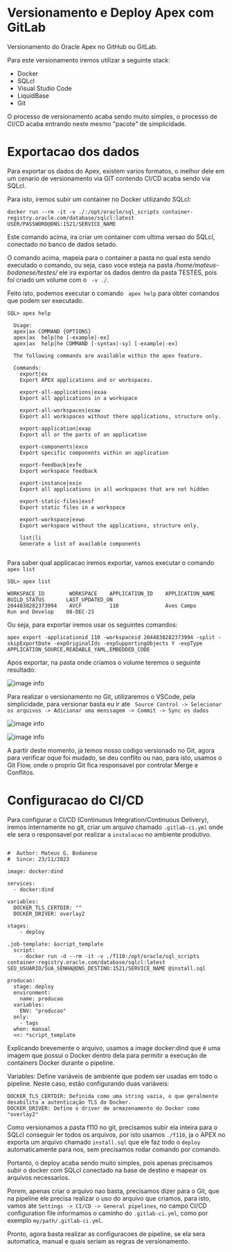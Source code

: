 # Versionamento e Deploy Apex com GitLab

Versionamento do Oracle Apex no GitHub ou GitLab.

Para este versionamento iremos utilizar a seguinte stack:

- Docker
- SQLcl
- Visual Studio Code
- LiquidBase
- Git

O processo de versionamento acaba sendo muito simples, o processo de CI/CD acaba entrando neste mesmo "pacote" de simplicidade.

# Exportacao dos dados

Para exportar os dados do Apex, existem varios formatos, o melhor dele em um cenario de versionamento via GIT contendo CI/CD acaba sendo via SQLcl.

Para isto, iremos subir um container no Docker utilizando SQLcl:

```
docker run --rm -it -v ./:/opt/oracle/sql_scripts container-registry.oracle.com/database/sqlcl:latest USER/PASSWORD@DNS:1521/SERVICE_NAME
```

Este comando acima, ira criar um container com ultima versao do SQLcl, conectado no banco de dados setado.

O comando acima, mapeia para o container a pasta no qual esta sendo executado o comando, ou seja, caso voce esteja na pasta _/home/mateus-bodanese/testes/_ ele ira exportar os dados dentro da pasta TESTES, pois foi criado um volume com o ``` -v ./```.

Feito isto, podemos executar o comando ``` apex help``` para obter comandos que podem ser executado.

```
SQL> apex help

  Usage: 
  apex|ax COMMAND {OPTIONS}
  apex|ax  help|he [-example|-ex]
  apex|ax  help|he COMMAND [-syntax|-sy] [-example|-ex]

  The following commands are available within the apex feature.

  Commands:
    export|ex
    Export APEX applications and or workspaces. 

    export-all-applications|exaa
    Export all applications in a workspace

    export-all-workspaces|exaw
    Export all workspaces without there applications, structure only.

    export-application|exap
    Export all or the parts of an application

    export-components|exco
    Export specific components within an application

    export-feedback|exfe
    Export workspace feedback 

    export-instance|exin
    Export all applications in all workspaces that are not hidden

    export-static-files|exsf
    Export static files in a workspace

    export-workspace|exwo
    Export workspace without the applications, structure only.

    list|li
    Generate a list of available components
    
```

Para saber qual applicacao iremos exportar, vamos executar o comando ``` apex list ```

```
SQL> apex list

WORKSPACE_ID        WORKSPACE    APPLICATION_ID    APPLICATION_NAME    BUILD_STATUS       LAST_UPDATED_ON  
2044838282373994    AVCF         110               Aves Campo          Run and Develop    08-DEC-23      
```
Ou seja, para exportar iremos usar os seguintes comandos:
```
apex export -applicationid 110 -workspaceid 2044838282373994 -split -skipExportDate -expOriginalIds -expSupportingObjects Y -expType APPLICATION_SOURCE,READABLE_YAML,EMBEDDED_CODE
```

Apos exportar, na pasta onde criamos o volume teremos o seguinte resultado:

![image info](./export.png)


Para realizar o versionamento no Git, utilizaremos o VSCode, pela simplicidade, para versionar basta eu ir ate ``` Source Control -> Selecionar os arquivos -> Adicionar uma menssagem -> Commit -> Sync os dados```

![image info](./commit.png)

![image info](./sync.png)

A partir deste momento, ja temos nosso codigo versionado no Git, agora para verificar oque foi mudado, se deu conflito ou nao, para isto, usamos o Git Flow, onde o proprio Git fica responsavel por controlar Merge e  Conflitos.

# Configuracao do CI/CD

Para configurar o CI/CD (Continuous Integration/Continuous Delivery), iremos internamente no git, criar um arquivo chamado ```.gitlab-ci.yml``` onde ele sera o responsavel por realizar a ```instalacao``` no ambiente produtivo.

```

#  Author: Mateus G. Bodanese
#  Since: 23/11/2023

image: docker:dind

services:
  - docker:dind

variables:
  DOCKER_TLS_CERTDIR: ""
  DOCKER_DRIVER: overlay2 
  
stages:
    - deploy

.job-template: &script_template
  script:
    - docker run -d --rm -it -v ./f110:/opt/oracle/sql_scripts container-registry.oracle.com/database/sqlcl:latest SEU_USUARIO/SUA_SENHA@DNS_DESTINO:1521/SERVICE_NAME @install.sql

producao:
  stage: deploy
  environment:
    name: producao
  variables:
    ENV: "producao"
  only:
    - tags
  when: manual
  <<: *script_template

```

Explicando brevemente o arquivo, usamos a image docker:dind que é uma imagem que possui o Docker dentro dela para permitir a execução de containers Docker durante o pipeline.

Variables: Define variáveis de ambiente que podem ser usadas em todo o pipeline. Neste caso, estão configurando duas variáveis:
```
DOCKER_TLS_CERTDIR: Definida como uma string vazia, o que geralmente desabilita a autenticação TLS do Docker.
DOCKER_DRIVER: Define o driver de armazenamento do Docker como "overlay2"
```

Como versionamos a pasta f110 no git, precisamos subir ela inteira para o SQLcl conseguir ler todos os arquivos, por isto usamos ```./f110```, ja o APEX no exporta um arquivo chamado ```install.sql``` que ele faz todo o ```deploy``` automaticamente para nos, sem precisamos rodar comando por comando.

Portanto, o deploy acaba sendo muito simples, pois apenas precisamos subir o docker com SQLcl conectado na base de destino e mapear os arquivos necessarios.

Porem, apenas criar o arquivo nao basta, precisamos dizer para o Git, que na pipeline ele precisa realizar o uso do arquivo que criamos, para isto, vamos ate ``` Settings -> CI/CD -> General pipelines ```, no campo CI/CD configuration file informamos o caminho do ```.gitlab-ci.yml```, como por exemplo ```my/path/.gitlab-ci.yml```.

Pronto, agora basta realizar as configuracoes de pipeline, se ela sera automatica, manual e quais seriam as regras de versionamento.
